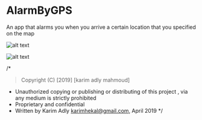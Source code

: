 # AlarmByGPS
An app that alarms you when you arrive a certain location that you specified on the map


![alt text](https://i.ibb.co/LdRVXrB/59376449-654911131626046-496628790718365696-n.jpg)


![alt text](https://i.ibb.co/cCpBs7b/59638973-1950953125014863-6035188259364012032-n.jpg)


/*
  > Copyright (C) [2019] [karim adly mahmoud]

 * Unauthorized copying or publishing or distributing of this project , via any medium is strictly prohibited
 * Proprietary and confidential
 * Written by Karim Adly <karimhekal@gmail.com>, April 2019
 */
